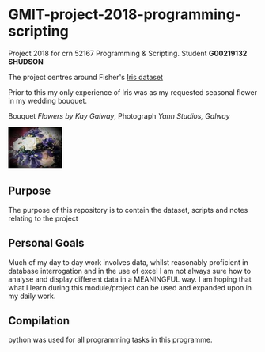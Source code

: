 # GMIT-project-2018-programming-scripting
Project 2018 for crn 52167 Programming &amp; Scripting. Student **G00219132 SHUDSON**

The project centres around Fisher's [Iris dataset](https://en.wikipedia.org/wiki/Iris_flower_data_set) 

Prior to this my only experience of Iris was as my requested seasonal flower in my wedding bouquet.

Bouquet *Flowers by Kay Galway*, Photograph  *Yann Studios, Galway*

![iris](iris.jpg)

## Purpose
The purpose of this repository is to contain the dataset, scripts and notes relating to the project 

## Personal Goals 
Much of my day to day work involves data, whilst reasonably proficient in database interrogation and in the use of excel I am not always sure how to analyse and display different data in a MEANINGFUL way. I am hoping that what I learn during this module/project can be used and expanded upon in my daily work. 

## Compilation
python was used for all programming tasks in this programme. 


